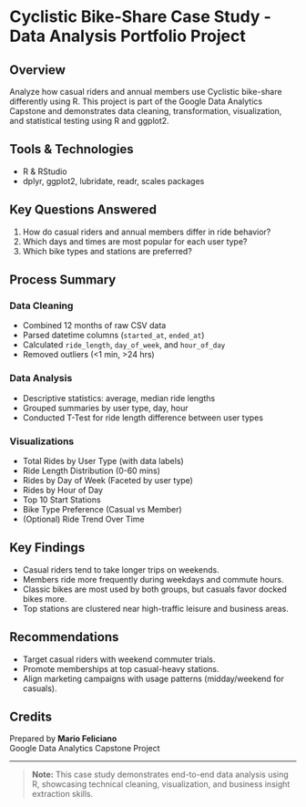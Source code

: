# Cyclistic Bike-Share Case Study - Data Analysis Portfolio Project

## Overview

Analyze how casual riders and annual members use Cyclistic bike-share differently using R. This project is part of the Google Data Analytics Capstone and demonstrates data cleaning, transformation, visualization, and statistical testing using R and ggplot2.

## Tools & Technologies

- R & RStudio
- dplyr, ggplot2, lubridate, readr, scales packages

## Key Questions Answered

1. How do casual riders and annual members differ in ride behavior?
2. Which days and times are most popular for each user type?
3. Which bike types and stations are preferred?

## Process Summary

### Data Cleaning

- Combined 12 months of raw CSV data
- Parsed datetime columns (`started_at`, `ended_at`)
- Calculated `ride_length`, `day_of_week`, and `hour_of_day`
- Removed outliers (<1 min, >24 hrs)

### Data Analysis

- Descriptive statistics: average, median ride lengths
- Grouped summaries by user type, day, hour
- Conducted T-Test for ride length difference between user types

### Visualizations

- Total Rides by User Type (with data labels)
- Ride Length Distribution (0-60 mins)
- Rides by Day of Week (Faceted by user type)
- Rides by Hour of Day
- Top 10 Start Stations
- Bike Type Preference (Casual vs Member)
- (Optional) Ride Trend Over Time

## Key Findings

- Casual riders tend to take longer trips on weekends.
- Members ride more frequently during weekdays and commute hours.
- Classic bikes are most used by both groups, but casuals favor docked bikes more.
- Top stations are clustered near high-traffic leisure and business areas.

## Recommendations

- Target casual riders with weekend commuter trials.
- Promote memberships at top casual-heavy stations.
- Align marketing campaigns with usage patterns (midday/weekend for casuals).

## Credits

Prepared by **Mario Feliciano**\
Google Data Analytics Capstone Project

---

> **Note:** This case study demonstrates end-to-end data analysis using R, showcasing technical cleaning, visualization, and business insight extraction skills.

